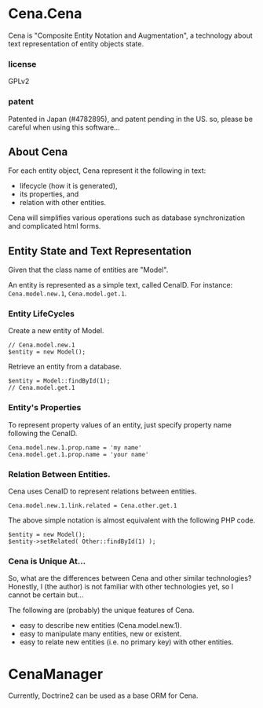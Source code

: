 Cena.Cena
=========

Cena is "Composite Entity Notation and Augmentation", 
a technology about text representation of entity objects state.

### license

GPLv2

### patent

Patented in Japan (#4782895), and patent pending in the US. 
so, please be careful when using this software... 

About Cena
----------

For each entity object, Cena represent it the following in text:

*   lifecycle (how it is generated),
*   its properties, and
*   relation with other entities. 

Cena will simplifies various operations such as 
database synchronization and complicated html forms. 

Entity State and Text Representation
------------------------------------

Given that the class name of entities are "Model". 

An entity is represented as a simple text, called CenaID. 
For instance: ```Cena.model.new.1```, ```Cena.model.get.1```. 


### Entity LifeCycles

Create a new entity of Model.

```
// Cena.model.new.1
$entity = new Model();
```

Retrieve an entity from a database. 

```
$entity = Model::findById(1);
// Cena.model.get.1
```

### Entity's Properties

To represent property values of an entity, just specify 
property name following the CenaID.

```
Cena.model.new.1.prop.name = 'my name'
Cena.model.get.1.prop.name = 'your name'
```


### Relation Between Entities.

Cena uses CenaID to represent relations between entities. 

```
Cena.model.new.1.link.related = Cena.other.get.1
```

The above simple notation is almost equivalent with 
the following PHP code.

``` 
$entity = new Model();
$entity->setRelated( Other::findById(1) );
```

### Cena is Unique At...

So, what are the differences between Cena and other similar 
technologies? Honestly, I (the author) is not familiar with 
other technologies yet, so I cannot be certain but...

The following are (probably) the unique features of Cena.

*   easy to describe new entities (Cena.model.new.1). 
*   easy to manipulate many entities, new or existent. 
*   easy to relate new entities (i.e. no primary key) with 
    other entities.

CenaManager
===========

Currently, Doctrine2 can be used as a base ORM for Cena. 

